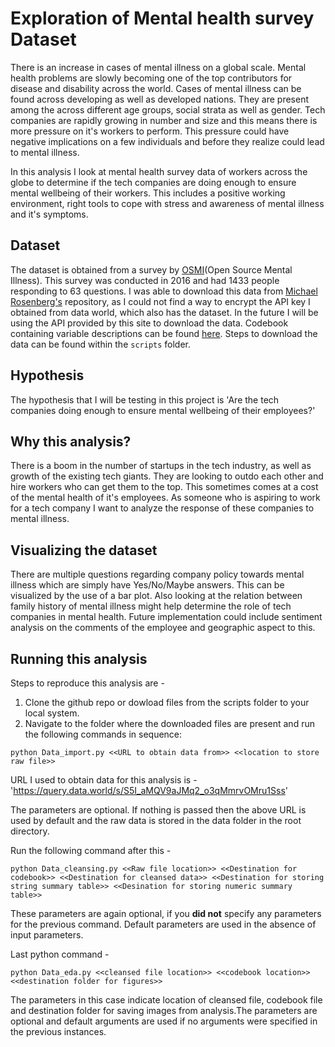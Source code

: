 # Exploration of Mental health survey Dataset

There is an increase in cases of mental illness on a global scale. Mental health problems are slowly becoming one of the top contributors for disease and disability across the world. Cases of mental illness can be found across developing as well as developed nations. They are present among the across different age groups, social strata as well as gender. Tech companies are rapidly growing in number and size and this means there is more pressure on it's workers to perform. This pressure could have negative implications on a few individuals and before they realize could lead to mental illness.

In this analysis I look at mental health survey data of workers across the globe to determine if the tech companies are doing enough to ensure mental wellbeing of their workers. This includes a positive working environment, right tools to cope with stress and awareness of mental illness and it's symptoms.

## Dataset

The dataset is obtained from a survey by [OSMI](https://osmihelp.org/)(Open Source Mental Illness). This survey was conducted in 2016 and had 1433 people responding to 63 questions. I was able to download this data from [Michael Rosenberg's](https://github.com/PLBMR) repository, as I could not find a way to encrypt the API key I obtained from data world, which also has the dataset. In the future I will be using the API provided by this site to download the data. Codebook containing variable descriptions can be found [here](https://github.com/abimur-123/Mentalhealth_project/blob/master/docs/Codebook.csv). Steps to download the data can be found within the ```scripts``` folder.

## Hypothesis

The hypothesis that I will be testing in this project is 'Are the tech companies doing enough to ensure mental wellbeing of their employees?'

## Why this analysis?

There is a boom in the number of startups in the tech industry, as well as growth of the existing tech giants. They are looking to outdo each other and hire workers who can get them to the top. This sometimes comes at a cost of the mental health of it's employees. As someone who is aspiring to work for a tech company I want to analyze the response of these companies to mental illness.

## Visualizing the dataset

There are multiple questions regarding company policy towards mental illness which are simply have Yes/No/Maybe answers. This can be visualized by the use of a bar plot. Also looking at the relation between family history of mental illness might help determine the role of tech companies in mental health. Future implementation could include sentiment analysis on the comments of the employee and geographic aspect to this.

## Running this analysis

Steps to reproduce this analysis are -

1. Clone the github repo or dowload files from the scripts folder to your local system.
2. Navigate to the folder where the downloaded files are present and run the following commands in sequence:
```
python Data_import.py <<URL to obtain data from>> <<location to store raw file>>
```
URL I used to obtain data for this analysis is - 'https://query.data.world/s/S5I_aMQV9aJMq2_o3qMmrvOMru1Sss'

The parameters are optional. If nothing is passed then the above URL is used by default and the raw data is stored in the data folder in the root directory.

Run the following command after this -

```
python Data_cleansing.py <<Raw file location>> <<Destination for codebook>> <<Destination for cleansed data>> <<Destination for storing string summary table>> <<Desination for storing numeric summary table>>
```

These parameters are again optional, if you **did not** specify any parameters for the previous command. Default parameters are used in the absence of input parameters.

Last python command -

```
python Data_eda.py <<cleansed file location>> <<codebook location>> <<destination folder for figures>>
```

The parameters in this case indicate location of cleansed file, codebook file and destination folder for saving images from analysis.The parameters are optional and default arguments are used if no arguments were specified in the previous instances.

